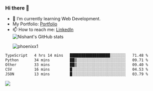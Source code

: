 ### Hi there 👋

<!--
**phoenixx1/phoenixx1** is a ✨ _special_ ✨ repository because its `README.md` (this file) appears on your GitHub profile.

Here are some ideas to get you started:

- 🔭 I’m currently working on ...
- 🌱 I’m currently learning ...
- 👯 I’m looking to collaborate on ...
- 🤔 I’m looking for help with ...
- 💬 Ask me about ...
- 📫 How to reach me: ...
- 😄 Pronouns: ...
- ⚡ Fun fact: ...
-->
- 🌱 I’m currently learning Web Development.
- My Portfolio: [Portfolio](https://phoenixx1.github.io/)
- 📫 How to reach me: [LinkedIn](https://www.linkedin.com/in/nishant-saxena-2609/)  
![Nishant's GitHub stats](https://github-readme-stats.vercel.app/api?username=phoenixx1&count_private=true)<p><img align="center" src="https://github-readme-streak-stats.herokuapp.com/?user=phoenixx1&" alt="phoenixx1" /></p>  
<!--START_SECTION:waka-->

```txt
TypeScript   4 hrs 14 mins   ██████████████████░░░░░░░   71.48 %
Python       34 mins         ██▒░░░░░░░░░░░░░░░░░░░░░░   09.71 %
Other        33 mins         ██▒░░░░░░░░░░░░░░░░░░░░░░   09.40 %
CSV          16 mins         █░░░░░░░░░░░░░░░░░░░░░░░░   04.53 %
JSON         13 mins         █░░░░░░░░░░░░░░░░░░░░░░░░   03.79 %
```

<!--END_SECTION:waka-->

![](https://komarev.com/ghpvc/?username=phoenixx1&style=plastic)

<!-- ![Visitor Count](https://profile-counter.glitch.me/phoenixx1/count.svg) -->
